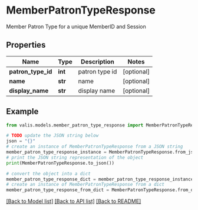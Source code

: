 # MemberPatronTypeResponse

Member Patron Type for a unique MemberID and Session

## Properties

Name | Type | Description | Notes
------------ | ------------- | ------------- | -------------
**patron_type_id** | **int** | patron type id | [optional] 
**name** | **str** | name | [optional] 
**display_name** | **str** | display name | [optional] 

## Example

```python
from valis.models.member_patron_type_response import MemberPatronTypeResponse

# TODO update the JSON string below
json = "{}"
# create an instance of MemberPatronTypeResponse from a JSON string
member_patron_type_response_instance = MemberPatronTypeResponse.from_json(json)
# print the JSON string representation of the object
print(MemberPatronTypeResponse.to_json())

# convert the object into a dict
member_patron_type_response_dict = member_patron_type_response_instance.to_dict()
# create an instance of MemberPatronTypeResponse from a dict
member_patron_type_response_from_dict = MemberPatronTypeResponse.from_dict(member_patron_type_response_dict)
```
[[Back to Model list]](../README.md#documentation-for-models) [[Back to API list]](../README.md#documentation-for-api-endpoints) [[Back to README]](../README.md)


